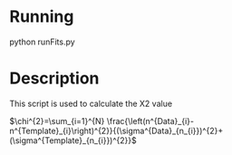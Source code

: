 Running
=======
python runFits.py


Description
===========
This script is used to calculate the X2 value 


$\chi^{2}=\sum_{i=1}^{N} \frac{\left(n^{Data}_{i}-n^{Template}_{i}\right)^{2}}{(\sigma^{Data}_{n_{i}})^{2}+(\sigma^{Template}_{n_{i}})^{2}}$
